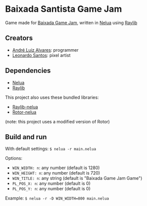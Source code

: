 # Baixada Santista Game Jam
Game made for [Baixada Game Jam][BGJ-website], written in [Nelua][nelua-website] using [Raylib][raylib-website]

## Creators

* [André Luiz Alvares][andre_la-github]: programmer
* [Leonardo Santos][leonardo-github]: pixel artist

## Dependencies

* [Nelua][nelua-install]
* [Raylib][raylib-install]

This project also uses these bundled libraries:
* [Raylib-nelua][raylib-nelua-repo-mirror]
* [Rotor-nelua][rotor-nelua-repo-mirror]

(note: this project uses a modified version of Rotor)

## Build and run

With default settings:
`$ nelua -r main.nelua`

Options:
* `WIN_WIDTH: n`: any number (default is 1280)
* `WIN_HEIGHT: n`: any number (default is 720)
* `WIN_TITLE: n`: any string (default is "Baixada Game Jam Game")
* `PL_POS_X: n`: any number (default is 0)
* `PL_POS_Y: n`: any number (default is 0)

Example:
`$ nelua -r -D WIN_WIDTH=800 main.nelua`

[BGJ-website]: https://itch.io/jam/baixada-gamejam/
[nelua-website]: https://nelua.io/
[raylib-website]: https://www.raylib.com/

[andre_la-github]: https://github.com/Andre-LA/
[leonardo-github]: https://github.com/LeonardoApSantos/

[nelua-install]: https://nelua.io/installing/
[raylib-install]: https://github.com/raysan5/raylib#build-and-installation/

[raylib-nelua-repo-mirror]: https://github.com/Andre-LA/raylib-nelua-mirror/
[rotor-nelua-repo-mirror]: https://github.com/Andre-LA/Rotor-nelua/
